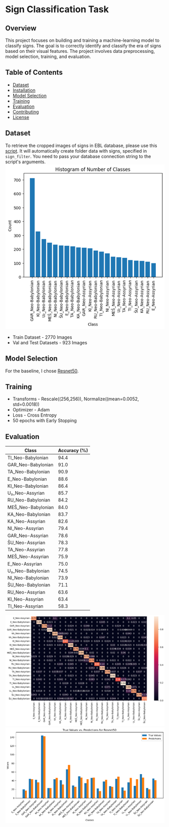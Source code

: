 # Sign Classification Task

## Overview

This project focuses on building and training a machine-learning model to classify signs. The goal is to correctly identify and classify the era of signs based on their visual features. The project involves data preprocessing, model selection, training, and evaluation.


## Table of Contents

- [Dataset](#dataset)
- [Installation](#installation)
- [Model Selection](#model-selection)
- [Training](#training)
- [Evaluation](#evaluation)
- [Contributing](#contributing)
- [License](#license)

## Dataset

To retrieve the cropped images of signs in EBL database, please use this [script](data_retrieval/get_signs.py). It will automatically create folder data with signs, specified in `sign_filter`. 
You need to pass your database connection string to the script's arguments.
![Image Alt Text](imgs/class_imbalance.png)
* Train Dataset - 2770 Images
* Val and Test Datasets - 923 Images


## Model Selection

For the baseline, I chose [Resnet50](https://pytorch.org/vision/main/models/generated/torchvision.models.resnet50.html).

## Training
* Transforms - Rescale((256,256)), Normalize((mean=0.0052, std=0.0018))
* Optimizer - Adam
* Loss - Cross Entropy
* 50 epochs with Early Stopping

## Evaluation
| Class                | Accuracy (%) |
|----------------------|--------------|
| TI_Neo-Babylonian    | 94.4         |
| GAR_Neo-Babylonian   | 91.0         |
| TA_Neo-Babylonian    | 90.9         |
| E_Neo-Babylonian     | 88.6         |
| KI_Neo-Babylonian    | 86.4         |
| U₂_Neo-Assyrian      | 85.7         |
| RU_Neo-Babylonian    | 84.2         |
| MEŠ_Neo-Babylonian   | 84.0         |
| KA_Neo-Babylonian    | 83.7         |
| KA_Neo-Assyrian      | 82.6         |
| NI_Neo-Assyrian      | 79.4         |
| GAR_Neo-Assyrian     | 78.6         |
| ŠU_Neo-Assyrian      | 78.3         |
| TA_Neo-Assyrian      | 77.8         |
| MEŠ_Neo-Assyrian     | 75.9         |
| E_Neo-Assyrian       | 75.0         |
| U₂_Neo-Babylonian    | 74.5         |
| NI_Neo-Babylonian    | 73.9         |
| ŠU_Neo-Babylonian    | 71.1         |
| RU_Neo-Assyrian      | 63.6         |
| KI_Neo-Assyrian      | 63.4         |
| TI_Neo-Assyrian      | 58.3         |





![Image Alt Text](imgs/heatmap.png)
![Image Alt Text](imgs/Resnet50Result.png)

